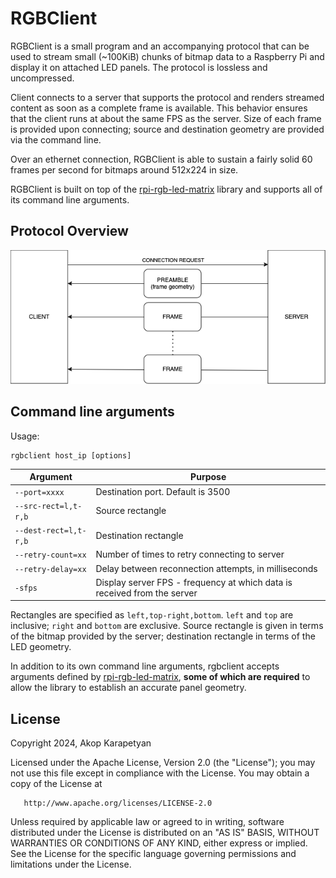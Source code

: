 RGBClient
===
RGBClient is a small program and an accompanying protocol that can be used
to stream small (~100KiB) chunks of bitmap data to a Raspberry Pi and display
it on attached LED panels. The protocol is lossless and uncompressed.

Client connects to a server that supports the protocol and renders streamed
content as soon as a complete frame is available. This behavior ensures
that the client runs at about the same FPS as the server.
Size of each frame is provided upon connecting; source and destination geometry are provided via the command line.

Over an ethernet connection, RGBClient is able to sustain a fairly solid
60 frames per second for bitmaps around 512x224 in size.

RGBClient is built on top of the
[rpi-rgb-led-matrix](https://github.com/hzeller/rpi-rgb-led-matrix)
library and supports all of its command line arguments.

## Protocol Overview

![Img](../doc/rgbc-protocol.png)

## Command line arguments

Usage:

```
rgbclient host_ip [options]
```

| Argument | Purpose |
|---|---|
| `--port=xxxx` | Destination port. Default is 3500 |
| `--src-rect=l,t-r,b` | Source rectangle |
| `--dest-rect=l,t-r,b` | Destination rectangle |
| `--retry-count=xx` | Number of times to retry connecting to server |
| `--retry-delay=xx` | Delay between reconnection attempts, in milliseconds |
| `-sfps` | Display server FPS - frequency at which data is received from the server|

Rectangles are specified as `left,top-right,bottom`. `left` and `top` are
inclusive; `right` and `bottom` are exclusive. Source rectangle is given
in terms of the bitmap provided by the server; destination rectangle
in terms of the LED geometry.

In addition to its own command line arguments, rgbclient accepts arguments
defined by
[rpi-rgb-led-matrix](https://github.com/hzeller/rpi-rgb-led-matrix?tab=readme-ov-file#changing-parameters-via-command-line-flags), 
**some of which are required** to allow the library to
establish an accurate panel geometry.

## License

   Copyright 2024, Akop Karapetyan

   Licensed under the Apache License, Version 2.0 (the "License");
   you may not use this file except in compliance with the License.
   You may obtain a copy of the License at

       http://www.apache.org/licenses/LICENSE-2.0

   Unless required by applicable law or agreed to in writing, software
   distributed under the License is distributed on an "AS IS" BASIS,
   WITHOUT WARRANTIES OR CONDITIONS OF ANY KIND, either express or implied.
   See the License for the specific language governing permissions and
   limitations under the License.
